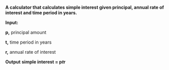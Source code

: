 **A calculator that calculates simple interest given principal, annual rate of interest and time period in years.**


**Input:**

   **p,** principal amount
   
   **t,** time period in years
   
   **r,** annual rate of interest
   
**Output**
  **simple interest = p*t*r**
